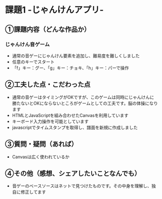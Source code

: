 # 課題1 -じゃんけんアプリ-

## ①課題内容（どんな作品か）
### じゃんけん音ゲーム
- 通常の音ゲーにじゃんけん要素を追加し、難易度を難しくしました
- 任意のキーでスタート
- 「f」キー：グー、「g」キー：チョキ、「h」キー：パーで操作

## ②工夫した点・こだわった点
-  通常の音ゲーはタイミングがOKですが、このゲームは同時にじゃんけんに勝たないとOKにならないところがゲームとしての工夫です。脳の体操になります
-  HTMLとJavaScriptを組み合わせたCanvasを利用しています
-  キーボード入力操作を可能としています
-  javascriptでタイムスタンプを取得し、譜面を新規に作成しました

## ③質問・疑問（あれば）
- Canvasは広く使われているか

## ④その他（感想、シェアしたいことなんでも）
- 音ゲーのベースソースはネットで見つけたものです。その中身を理解し、独自に修正してます
